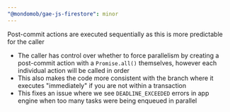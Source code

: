 ```yaml
---
"@mondomob/gae-js-firestore": minor
---
```


Post-commit actions are executed sequentially as this is more predictable for the caller

- The caller has control over whether to force parallelism by creating a post-commit action with a `Promise.all()` themselves, however each individual action will be called in order
- This also makes the code more consistent with the branch where it executes "immediately" if you are not within a transaction
- This fixes an issue where we see `DEADLINE_EXCEEDED` errors in app engine when too many tasks were being enqueued in parallel
